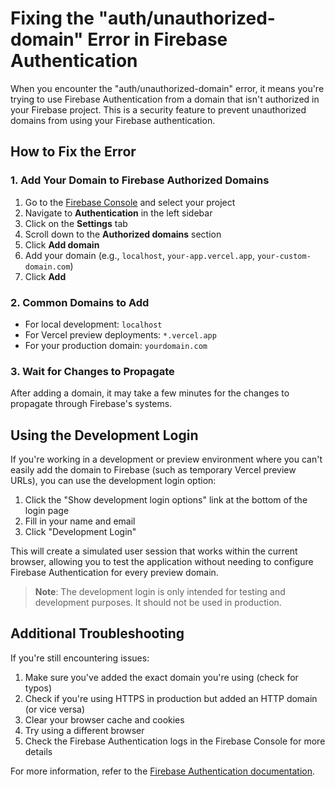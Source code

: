 # Fixing the "auth/unauthorized-domain" Error in Firebase Authentication

When you encounter the "auth/unauthorized-domain" error, it means you're trying to use Firebase Authentication from a domain that isn't authorized in your Firebase project. This is a security feature to prevent unauthorized domains from using your Firebase authentication.

## How to Fix the Error

### 1. Add Your Domain to Firebase Authorized Domains

1. Go to the [Firebase Console](https://console.firebase.google.com/) and select your project
2. Navigate to **Authentication** in the left sidebar
3. Click on the **Settings** tab
4. Scroll down to the **Authorized domains** section
5. Click **Add domain**
6. Add your domain (e.g., `localhost`, `your-app.vercel.app`, `your-custom-domain.com`)
7. Click **Add**

### 2. Common Domains to Add

- For local development: `localhost`
- For Vercel preview deployments: `*.vercel.app`
- For your production domain: `yourdomain.com`

### 3. Wait for Changes to Propagate

After adding a domain, it may take a few minutes for the changes to propagate through Firebase's systems.

## Using the Development Login

If you're working in a development or preview environment where you can't easily add the domain to Firebase (such as temporary Vercel preview URLs), you can use the development login option:

1. Click the "Show development login options" link at the bottom of the login page
2. Fill in your name and email
3. Click "Development Login"

This will create a simulated user session that works within the current browser, allowing you to test the application without needing to configure Firebase Authentication for every preview domain.

> **Note**: The development login is only intended for testing and development purposes. It should not be used in production.

## Additional Troubleshooting

If you're still encountering issues:

1. Make sure you've added the exact domain you're using (check for typos)
2. Check if you're using HTTPS in production but added an HTTP domain (or vice versa)
3. Clear your browser cache and cookies
4. Try using a different browser
5. Check the Firebase Authentication logs in the Firebase Console for more details

For more information, refer to the [Firebase Authentication documentation](https://firebase.google.com/docs/auth).


